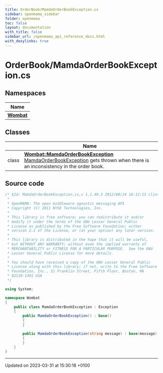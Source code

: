 ```yaml
---
title: OrderBook/MamdaOrderBookException.cs
sidebar: openmama_sidebar
folder: openmama
toc: false
layout: documentation
with_title: false
sidebar_url: /openmama_api_reference_docs.html
with_doxylinks: true
---
```


# OrderBook/MamdaOrderBookException.cs



## Namespaces

| Name           |
| -------------- |
| **[Wombat](namespaceWombat.html)**  |

## Classes

|                | Name           |
| -------------- | -------------- |
| class | **[Wombat::MamdaOrderBookException](classWombat_1_1MamdaOrderBookException.html)** <br>[MamdaOrderBookException]() gets thrown when there is an inconsistency in the order book.  |




## Source code

```csharp
/* $Id: MamdaOrderBookException.cs,v 1.1.40.5 2012/08/24 16:12:13 clintonmcdowell Exp $
 *
 * OpenMAMA: The open middleware agnostic messaging API
 * Copyright (C) 2011 NYSE Technologies, Inc.
 *
 * This library is free software; you can redistribute it and/or
 * modify it under the terms of the GNU Lesser General Public
 * License as published by the Free Software Foundation; either
 * version 2.1 of the License, or (at your option) any later version.
 *
 * This library is distributed in the hope that it will be useful,
 * but WITHOUT ANY WARRANTY; without even the implied warranty of
 * MERCHANTABILITY or FITNESS FOR A PARTICULAR PURPOSE.  See the GNU
 * Lesser General Public License for more details.
 *
 * You should have received a copy of the GNU Lesser General Public
 * License along with this library; if not, write to the Free Software
 * Foundation, Inc., 51 Franklin Street, Fifth Floor, Boston, MA
 * 02110-1301 USA
 */

using System;

namespace Wombat
{
    public class MamdaOrderBookException : Exception
    {
        public MamdaOrderBookException() : base()
        {
        }

        public MamdaOrderBookException(string message) : base(message)
        {
        }
    }
}
```


-------------------------------

Updated on 2023-03-31 at 15:30:18 +0100
